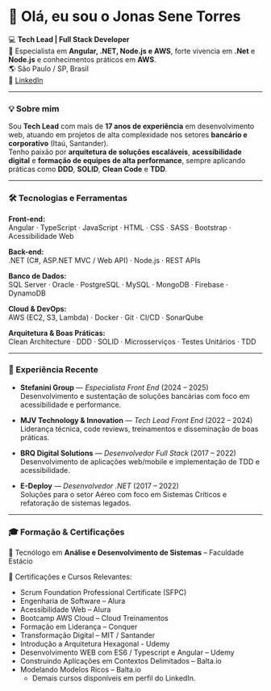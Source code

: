 # 👋 Olá, eu sou o Jonas Sene Torres

💻 **Tech Lead | Full Stack Developer**  
🚀 Especialista em **Angular, .NET, Node.js e AWS**, forte vivencia em **.Net** e **Node.js** e conhecimentos práticos em **AWS**.   
🌎 São Paulo / SP, Brasil  
🔗 [LinkedIn](https://www.linkedin.com/in/jonas-sene-torres)

---

### 💡 Sobre mim

Sou **Tech Lead** com mais de **17 anos de experiência** em desenvolvimento web, atuando em projetos de alta complexidade nos setores **bancário e corporativo** (Itaú, Santander).  
Tenho paixão por **arquitetura de soluções escaláveis**, **acessibilidade digital** e **formação de equipes de alta performance**, sempre aplicando práticas como **DDD**, **SOLID**, **Clean Code** e **TDD**.

---

### 🛠️ Tecnologias e Ferramentas

**Front-end:**  
Angular · TypeScript · JavaScript · HTML · CSS · SASS · Bootstrap · Acessibilidade Web  

**Back-end:**  
.NET (C#, ASP.NET MVC / Web API) · Node.js · REST APIs  

**Banco de Dados:**  
SQL Server · Oracle · PostgreSQL · MySQL · MongoDB · Firebase · DynamoDB  

**Cloud & DevOps:**  
AWS (EC2, S3, Lambda) · Docker · Git · CI/CD · SonarQube  

**Arquitetura & Boas Práticas:**  
 Clean Architecture · DDD · SOLID · Microsserviços · Testes Unitários · TDD  

---

### 🧭 Experiência Recente

- **Stefanini Group** — *Especialista Front End* (2024 – 2025)  
  Desenvolvimento e sustentação de soluções bancárias com foco em acessibilidade e performance.  

- **MJV Technology & Innovation** — *Tech Lead Front End* (2022 – 2024)  
  Liderança técnica, code reviews, treinamentos e disseminação de boas práticas.  

- **BRQ Digital Solutions** — *Desenvolvedor Full Stack* (2017 – 2022)  
  Desenvolvimento de aplicações web/mobile e implementação de TDD e acessibilidade.  

- **E-Deploy** — *Desenvolvedor .NET* (2017 – 2022)  
   Soluções para o setor Aéreo com foco em Sistemas Críticos e refatoração de sistemas legados.
  
---

### 🎓 Formação & Certificações

📘 Tecnólogo em **Análise e Desenvolvimento de Sistemas** – Faculdade Estácio  

🏅 Certificações e Cursos Relevantes:
- Scrum Foundation Professional Certificate (SFPC)
- Engenharia de Software – Alura  
- Acessibilidade Web – Alura  
- Bootcamp AWS Cloud – Cloud Treinamentos  
- Formação em Liderança – Conquer  
- Transformação Digital – MIT / Santander
- Introdução a Arquitetura Hexagonal - Udemy
- Desenvolvimento WEB com ES6 / Typescript e Angular – Udemy
- Construindo Aplicações em Contextos Delimitados – Balta.io
- Modelando Modelos Ricos – Balta.io
    - Demais cursos disponíveis em perfil do LinkedIn.


